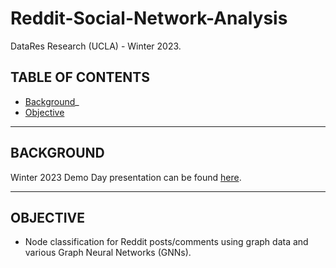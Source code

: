 # Reddit-Social-Network-Analysis
DataRes Research (UCLA) - Winter 2023.

## TABLE OF CONTENTS

* [Background](#background)_
* [Objective](#objective)

<hr>

## BACKGROUND
Winter 2023 Demo Day presentation can be found [here](https://github.com/cjunwon/Reddit-Social-Network-Analysis/blob/master/DataRes%20Research%20-%20Winter%202023%20Slides%20(Group%204).pdf).

<hr>

## OBJECTIVE
* Node classification for Reddit posts/comments using graph data and various Graph Neural Networks (GNNs).
